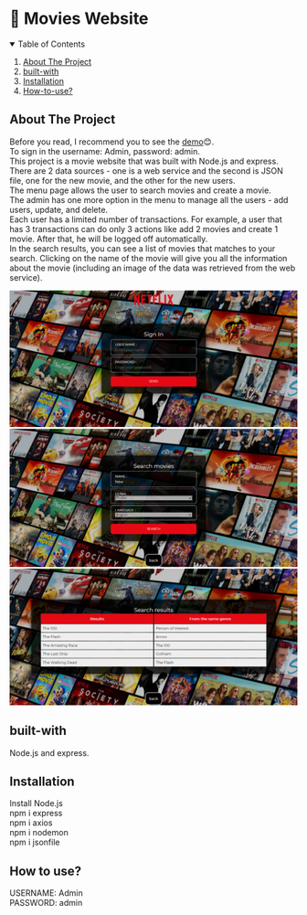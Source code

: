 # :movie_camera: Movies Website
<!-- TABLE OF CONTENTS -->
<details open="open">
  <summary>Table of Contents</summary>
  <ol>
    <li><a href="#about-the-project">About The Project</a></li>
    <li><a href="#built-with">built-with</a></li>
    <li><a href="#installation">Installation</a></li>
    <li><a href="#how-to-use">How-to-use?</a></li>
  </ol>
</details>

## About The Project
Before you read, I recommend you to see the [demo](https://demo-search-movies.herokuapp.com):blush:.</br> 
To sign in the username: Admin, password: admin. </br>
This project is a movie website that was built with Node.js and express.</br>
There are 2 data sources - one is a web service and the second is JSON file, one for the new movie, and the other for the new users.</br>
The menu page allows the user to search movies and create a movie.</br>
The admin has one more option in the menu to manage all the users - add users, update, and delete.</br>
Each user has a limited number of transactions. For example, a user that has 3 transactions can do only 3 actions like add 2 movies and create 1 movie. After that, he will be logged off automatically.</br>
In the search results, you can see a list of movies that matches to your search. Clicking on the name of the movie will give you all the information about the movie (including an image of the data was retrieved from the web service).


![login](https://github.com/yardenavraham/Search-Movies-App/blob/movies-project/login.jpeg)
![search movie](https://github.com/yardenavraham/Search-Movies-App/blob/movies-project/seachmoviespic.jpeg)
![search results](https://github.com/yardenavraham/Search-Movies-App/blob/movies-project/seachmoviesresultpic.jpeg)


## built-with

Node.js and express.

## Installation

Install Node.js</br>
npm i express</br>
npm i axios</br>
npm i nodemon</br>
npm i jsonfile</br>

## How to use?
USERNAME: Admin </br>
PASSWORD: admin

